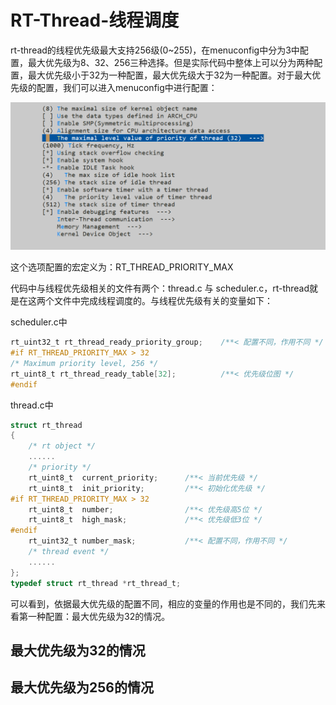 # RT-Thread-线程调度

rt-thread的线程优先级最大支持256级(0~255)，在menuconfig中分为3中配置，最大优先级为8、32、256三种选择。但是实际代码中整体上可以分为两种配置，最大优先级小于32为一种配置，最大优先级大于32为一种配置。对于最大优先级的配置，我们可以进入menuconfig中进行配置：

![priority](./docs/priority.png)

这个选项配置的宏定义为：RT_THREAD_PRIORITY_MAX

代码中与线程优先级相关的文件有两个：thread.c 与 scheduler.c，rt-thread就是在这两个文件中完成线程调度的。与线程优先级有关的变量如下：

scheduler.c中

```c
rt_uint32_t rt_thread_ready_priority_group;    /**< 配置不同，作用不同 */
#if RT_THREAD_PRIORITY_MAX > 32
/* Maximum priority level, 256 */
rt_uint8_t rt_thread_ready_table[32];          /**< 优先级位图 */
#endif
```

thread.c中

```c
struct rt_thread
{
    /* rt object */
	......
    /* priority */
    rt_uint8_t  current_priority;      /**< 当前优先级 */
    rt_uint8_t  init_priority;         /**< 初始化优先级 */
#if RT_THREAD_PRIORITY_MAX > 32
    rt_uint8_t  number;                /**< 优先级高5位 */
    rt_uint8_t  high_mask;             /**< 优先级低3位 */
#endif
    rt_uint32_t number_mask;           /**< 配置不同，作用不同 */
    /* thread event */
	......
};
typedef struct rt_thread *rt_thread_t;
```

可以看到，依据最大优先级的配置不同，相应的变量的作用也是不同的，我们先来看第一种配置：最大优先级为32的情况。

## 最大优先级为32的情况



## 最大优先级为256的情况

